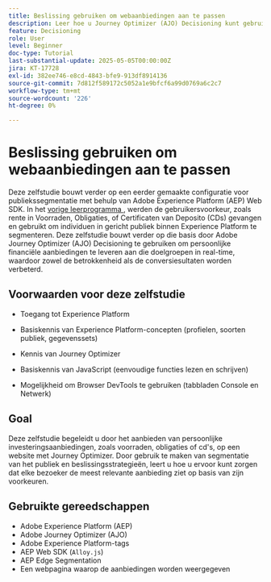 ```yaml
---
title: Beslissing gebruiken om webaanbiedingen aan te passen
description: Leer hoe u Journey Optimizer (AJO) Decisioning kunt gebruiken om persoonlijke aanbiedingen op een webpagina te leveren door gebruik te maken van de segmentering van het publiek die is ingebouwd in Experience Platform (AEP).
feature: Decisioning
role: User
level: Beginner
doc-type: Tutorial
last-substantial-update: 2025-05-05T00:00:00Z
jira: KT-17728
exl-id: 382ee746-e8cd-4843-bfe9-913df8914136
source-git-commit: 7d812f589172c5052a1e9bfcf6a99d0769a6c2c7
workflow-type: tm+mt
source-wordcount: '226'
ht-degree: 0%

---
```


# Beslissing gebruiken om webaanbiedingen aan te passen

Deze zelfstudie bouwt verder op een eerder gemaakte configuratie voor publiekssegmentatie met behulp van Adobe Experience Platform (AEP) Web SDK. In het [ vorige leerprogramma ](https://experienceleague.adobe.com/nl/docs/journey-optimizer-learn/create-audiences-using-web-sdk/introduction), werden de gebruikersvoorkeur, zoals rente in Voorraden, Obligaties, of Certificaten van Deposito (CDs) gevangen en gebruikt om individuen in gericht publiek binnen Experience Platform te segmenteren. Deze zelfstudie bouwt verder op die basis door Adobe Journey Optimizer (AJO) Decisioning te gebruiken om persoonlijke financiële aanbiedingen te leveren aan die doelgroepen in real-time, waardoor zowel de betrokkenheid als de conversiesultaten worden verbeterd.


## Voorwaarden voor deze zelfstudie

* Toegang tot Experience Platform

* Basiskennis van Experience Platform-concepten (profielen, soorten publiek, gegevenssets)

* Kennis van Journey Optimizer

* Basiskennis van JavaScript (eenvoudige functies lezen en schrijven)

* Mogelijkheid om Browser DevTools te gebruiken (tabbladen Console en Netwerk)


## Goal

Deze zelfstudie begeleidt u door het aanbieden van persoonlijke investeringsaanbiedingen, zoals voorraden, obligaties of cd&#39;s, op een website met Journey Optimizer. Door gebruik te maken van segmentatie van het publiek en beslissingsstrategieën, leert u hoe u ervoor kunt zorgen dat elke bezoeker de meest relevante aanbieding ziet op basis van zijn voorkeuren.

## Gebruikte gereedschappen

* Adobe Experience Platform (AEP)
* Adobe Journey Optimizer (AJO)
* Adobe Experience Platform-tags
* AEP Web SDK (`Alloy.js`)
* AEP Edge Segmentation
* Een webpagina waarop de aanbiedingen worden weergegeven
